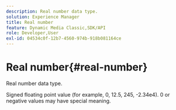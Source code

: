 ```yaml
---
description: Real number data type.
solution: Experience Manager
title: Real number
feature: Dynamic Media Classic,SDK/API
role: Developer,User
exl-id: 04534c0f-12b7-4560-974b-918b081164ce
---
```

# Real number{#real-number}

Real number data type.

 Signed floating point value (for example, 0, 12.5, 245, -2.34e4). 0 or negative values may have special meaning.
